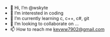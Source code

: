 - 👋 Hi, I’m @wskyte
- 👀 I’m interested in coding
- 🌱 I’m currently learning c, c++, c#, git
- 💞️ I’m looking to collaborate on ...
- 📫 How to reach me kevww7902@gmail.com

<!---
wskyte/wskyte is a ✨ special ✨ repository because its `README.md` (this file) appears on your GitHub profile.
You can click the Preview link to take a look at your changes.
--->
